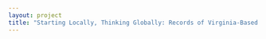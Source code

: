```yaml
--- 
layout: project 
title: "Starting Locally, Thinking Globally: Records of Virginia-Based Businesses in the Twentieth Century" 
---
```



